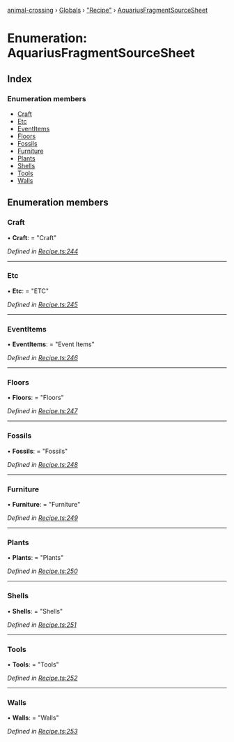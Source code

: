 [animal-crossing](../README.md) › [Globals](../globals.md) › ["Recipe"](../modules/_recipe_.md) › [AquariusFragmentSourceSheet](_recipe_.aquariusfragmentsourcesheet.md)

# Enumeration: AquariusFragmentSourceSheet

## Index

### Enumeration members

* [Craft](_recipe_.aquariusfragmentsourcesheet.md#craft)
* [Etc](_recipe_.aquariusfragmentsourcesheet.md#etc)
* [EventItems](_recipe_.aquariusfragmentsourcesheet.md#eventitems)
* [Floors](_recipe_.aquariusfragmentsourcesheet.md#floors)
* [Fossils](_recipe_.aquariusfragmentsourcesheet.md#fossils)
* [Furniture](_recipe_.aquariusfragmentsourcesheet.md#furniture)
* [Plants](_recipe_.aquariusfragmentsourcesheet.md#plants)
* [Shells](_recipe_.aquariusfragmentsourcesheet.md#shells)
* [Tools](_recipe_.aquariusfragmentsourcesheet.md#tools)
* [Walls](_recipe_.aquariusfragmentsourcesheet.md#walls)

## Enumeration members

###  Craft

• **Craft**: = "Craft"

*Defined in [Recipe.ts:244](https://github.com/Norviah/animal-crossing/blob/b7769d3/module/types/Recipe.ts#L244)*

___

###  Etc

• **Etc**: = "ETC"

*Defined in [Recipe.ts:245](https://github.com/Norviah/animal-crossing/blob/b7769d3/module/types/Recipe.ts#L245)*

___

###  EventItems

• **EventItems**: = "Event Items"

*Defined in [Recipe.ts:246](https://github.com/Norviah/animal-crossing/blob/b7769d3/module/types/Recipe.ts#L246)*

___

###  Floors

• **Floors**: = "Floors"

*Defined in [Recipe.ts:247](https://github.com/Norviah/animal-crossing/blob/b7769d3/module/types/Recipe.ts#L247)*

___

###  Fossils

• **Fossils**: = "Fossils"

*Defined in [Recipe.ts:248](https://github.com/Norviah/animal-crossing/blob/b7769d3/module/types/Recipe.ts#L248)*

___

###  Furniture

• **Furniture**: = "Furniture"

*Defined in [Recipe.ts:249](https://github.com/Norviah/animal-crossing/blob/b7769d3/module/types/Recipe.ts#L249)*

___

###  Plants

• **Plants**: = "Plants"

*Defined in [Recipe.ts:250](https://github.com/Norviah/animal-crossing/blob/b7769d3/module/types/Recipe.ts#L250)*

___

###  Shells

• **Shells**: = "Shells"

*Defined in [Recipe.ts:251](https://github.com/Norviah/animal-crossing/blob/b7769d3/module/types/Recipe.ts#L251)*

___

###  Tools

• **Tools**: = "Tools"

*Defined in [Recipe.ts:252](https://github.com/Norviah/animal-crossing/blob/b7769d3/module/types/Recipe.ts#L252)*

___

###  Walls

• **Walls**: = "Walls"

*Defined in [Recipe.ts:253](https://github.com/Norviah/animal-crossing/blob/b7769d3/module/types/Recipe.ts#L253)*
